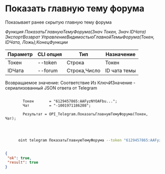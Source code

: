 ﻿---
sidebar_position: 8
---

# Показать главную тему форума
 Показывает ранее скрытую главную тему форума


*Функция ПоказатьГлавнуюТемуФорума(Знач Токен, Знач IDЧата) ЭкспортВозврат УправлениеВидимостьюГлавнойТемыФорума(Токен, IDЧата, Ложь);КонецФункции*

  | Параметр | CLI опция | Тип | Назначение |
  |-|-|-|-|
  | Токен | --token | Строка | Токен |
  | IDЧата | --forum | Строка,Число | ID чата темы |

  
  Возвращаемое значение:   Соответствие Из КлючИЗначение - сериализованный JSON ответа от Telegram

```bsl title="Пример кода"
	
        Токен       = "6129457865:AAFyzNYOAFbu...";
        Чат         = "-1001971186208";
        
        Результат = OPI_Telegram.ПоказатьГлавнуюТемуФорума(Токен, Чат);
    
	
```

```sh title="Пример команды CLI"
    
      oint telegram ПоказатьГлавнуюТемуФорума --token "6129457865:AAFyzNYOAFbu..." --forum %forum%


```


```json title="Результат"

{
 "ok": true,
 "result": true
}

```
